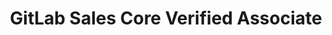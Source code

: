 ---
title: GitLab Sales Core Verified Associate
issueDate: 8 Dec 2021
badgeImage: https://images.credly.com/size/680x680/images/226a2683-40c5-40ce-89d5-40b457f3067b/image.png
url: https://www.credly.com/badges/1f526ed1-a864-4453-87b1-19bf9887f289/public_url
---